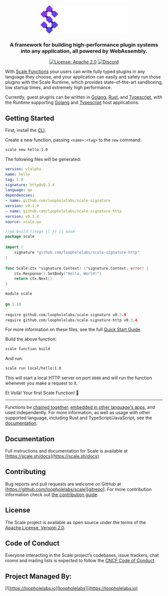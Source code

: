<br/>
<div align="center">
  <a href="https://scale.sh">
    <img src="docs/logo/dark.svg" alt="Logo" height="90">
  </a>
  <h3 align="center">
    A framework for building high-performance plugin systems into any application, all powered by WebAssembly.
  </h3>

[![License: Apache 2.0](https://img.shields.io/badge/License-Apache%202.0-brightgreen.svg)](https://www.apache.org/licenses/LICENSE-2.0)
[![Discord](https://dcbadge.vercel.app/api/server/JYmFhtdPeu?style=flat)](https://loopholelabs.io/discord)
</div>

With [Scale Functions](https://scale.sh) your users can write fully typed plugins in any language they choose, and your application can easily and safely
run those plugins with the Scale Runtime, which provides state-of-the-art sandboxing, low startup times, and extremely high performance.

Currently, guest plugins can be written in [Golang](https://golang.org), [Rust](https://www.rust-lang.org/), and [Typescript](https://www.typescriptlang.org/), with the Runtime supporting [Golang](https://golang.org) and [Typescript](https://www.typescriptlang.org/) host applications.

## Getting Started

First, install the [CLI](https://scale.sh/docs/getting-started/quick-start#install-the-scale-cli).

Create a new function, passing `<name>:<tag>` to the `new` command:

```bash
scale new hello:1.0
```

The following files will be generated:

```yaml
version: v1alpha
name: hello
tag: 1.0
signature: http@v0.3.4
language: go
dependencies:
- name: github.com/loopholelabs/scale-signature
version: v0.2.9
- name: github.com/loopholelabs/scale-signature-http
version: v0.3.4
source: scale.go
```

```Go
//go:build tinygo || js || wasm
package scale

import (
    signature "github.com/loopholelabs/scale-signature-http"
)

func Scale(ctx *signature.Context) (*signature.Context, error) {
    ctx.Response().SetBody("Hello, World!")
    return ctx.Next()
}
```

```Go
module scale

go 1.18

require github.com/loopholelabs/scale-signature v0.2.9
require github.com/loopholelabs/scale-signature-http v0.3.4
```

For more information on these files, see the full [Quick Start Guide](https://scale.sh/docs/getting-started/quick-start#create-a-new-function).

Build the above function:

```bash
scale function build
```
And run:

```bash
scale run local/hello:1.0
```

This will start a local HTTP server on port `8080` and will run the function whenever you make a request to it.

Et Voilà! Your first Scale Function! 🎉

----

Functions be [chained together](https://scale.sh/docs/languages/golang/overview#guest-support), [embedded in other language's apps](https://scale.sh/docs/languages/javascript-typescript/overview#embedding-scale-functions), and used independently. For more information, as well as usage with other supported
language, including Rust and TypeScript/JavaScript, see the [documentation](https://scale.sh/docs).

## Documentation

Full instructions and documentation for Scale is available at [https://scale.sh/docs](https://scale.sh/docs).

## Contributing

Bug reports and pull requests are welcome on GitHub at [https://github.com/loopholelabs/scale][gitrepo]. For more
contribution information check
out [the contribution guide](https://github.com/loopholelabs/scale/blob/main/CONTRIBUTING.md).

## License

The Scale project is available as open source under the terms of
the [Apache License, Version 2.0](http://www.apache.org/licenses/LICENSE-2.0).

## Code of Conduct

Everyone interacting in the Scale project’s codebases, issue trackers, chat rooms and mailing lists is expected to follow the [CNCF Code of Conduct](https://github.com/cncf/foundation/blob/main/code-of-conduct.md).

## Project Managed By:

[![https://loopholelabs.io][loopholelabs]](https://loopholelabs.io)

[gitrepo]: https://github.com/loopholelabs/scale
[loopholelabs]: https://cdn.loopholelabs.io/loopholelabs/LoopholeLabsLogo.svg
[loophomepage]: https://loopholelabs.io

